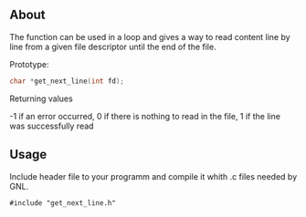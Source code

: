 ## About
The function can be used in a loop and gives a way to read content line by line from a given file descriptor until the end of the file.

Prototype:
```C
char *get_next_line(int fd);
```

Returning values

-1 if an error occurred, 0 if there is nothing to read in the file, 1 if the line was successfully read

## Usage
Include header file to your programm and compile it whith .c files needed by GNL.
```
#include "get_next_line.h"
```
